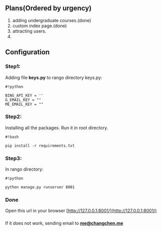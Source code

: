 ## Plans(Ordered by urgency) ##
1. adding undergraduate courses.(done)
2. custom index page.(done)
3. attracting users.
4. 


## Configuration ##
### Step1: ###
Adding file **keys.py** to rango directory
keys.py:   
```
#!python

BING_API_KEY = ''
G_EMAIL_KEY = ""
ME_EMAIL_KEY = ""
```

### Step2: ###
Installing all the packages. 
Run it in root directory.
```
#!bash

pip install -r requirements.txt
```

### Step3: ###

In rango directory:   

```
#!python

python manage.py runserver 8001
```

### Done ###
Open this url in your browser
[http://127.0.0.1:8001/](http://127.0.0.1:8001/)

###  ###
###  ###
If it does not work, sending email to 
**me@changchen.me**